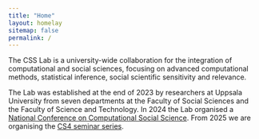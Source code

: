 ```yaml
---
title: "Home"
layout: homelay
sitemap: false
permalink: /
---
```


The CSS Lab is a university-wide collaboration for the integration of computational and social sciences, focusing on advanced computational methods, statistical inference, social scientific sensitivity and relevance.

The Lab was established at the end of 2023 by researchers at Uppsala University from seven departments at the Faculty of Social Sciences and the Faculty of Science and Technology. In 2024 the Lab organised a [National Conference on Computational Social Science](https://uucsslab.github.io/events/sc2s2-2024). From 2025 we are organising the [CS4 seminar series](https://uucsslab.github.io/events/seminars-2025).
